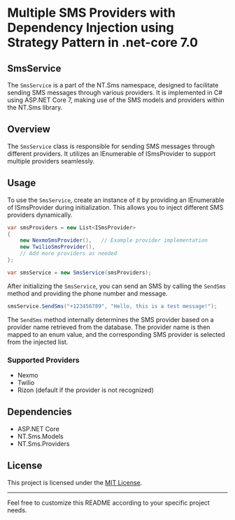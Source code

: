 
# Multiple SMS Providers with Dependency Injection using Strategy Pattern in .net-core 7.0

## SmsService

The `SmsService` is a part of the NT.Sms namespace, designed to facilitate sending SMS messages through various providers. It is implemented in C# using ASP.NET Core 7, making use of the SMS models and providers within the NT.Sms library.

## Overview

The `SmsService` class is responsible for sending SMS messages through different providers. It utilizes an IEnumerable of ISmsProvider to support multiple providers seamlessly.

## Usage

To use the `SmsService`, create an instance of it by providing an IEnumerable of ISmsProvider during initialization. This allows you to inject different SMS providers dynamically.

```csharp
var smsProviders = new List<ISmsProvider>
{
    new NexmoSmsProvider(),   // Example provider implementation
    new TwilioSmsProvider(),
    // Add more providers as needed
};

var smsService = new SmsService(smsProviders);
```

After initializing the `SmsService`, you can send an SMS by calling the `SendSms` method and providing the phone number and message.

```csharp
smsService.SendSms("+123456789", "Hello, this is a test message!");
```

The `SendSms` method internally determines the SMS provider based on a provider name retrieved from the database. The provider name is then mapped to an enum value, and the corresponding SMS provider is selected from the injected list.

### Supported Providers

- Nexmo
- Twilio
- Rizon (default if the provider is not recognized)

## Dependencies

- ASP.NET Core
- NT.Sms.Models
- NT.Sms.Providers

## License

This project is licensed under the [MIT License](LICENSE).

---

Feel free to customize this README according to your specific project needs.
